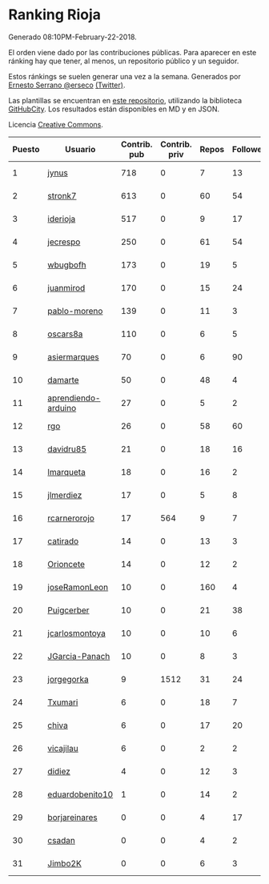 # Ranking Rioja

Generado 08:10PM-February-22-2018.

El orden viene dado por las contribuciones públicas. Para aparecer en este ránking hay que tener, al menos, un repositorio público y un seguidor.

Estos ránkings se suelen generar una vez a la semana. Generados por [Ernesto Serrano @erseco](https://github.com/erseco/) [(Twitter)](https://twitter.com/erseco).

Las plantillas se encuentran en [este repositorio](https://github.com/iblancasa/GH-Spanish-Ranking), utilizando la biblioteca [GitHubCity](https://github.com/iblancasa/GitHubCity). Los resultados están disponibles en MD y en JSON.

Licencia [Creative Commons](https://creativecommons.org/licenses/by/4.0/).

| Puesto   |  Usuario  | Contrib. pub | Contrib. priv |Repos| Followers | Desde |  Avatar  |
|----------|-----------|--------------|---------------|-----|-----------|-------|----------|
|1|[jynus](https://github.com/jynus)|718|0|7|13|2014-08-28|![jynus](https://avatars1.githubusercontent.com/u/8576860)|
|2|[stronk7](https://github.com/stronk7)|613|0|60|54|2009-12-14|![stronk7](https://avatars3.githubusercontent.com/u/167147)|
|3|[iderioja](https://github.com/iderioja)|517|0|9|17|2013-07-25|![iderioja](https://avatars3.githubusercontent.com/u/5090808)|
|4|[jecrespo](https://github.com/jecrespo)|250|0|61|54|2012-03-15|![jecrespo](https://avatars2.githubusercontent.com/u/1539718)|
|5|[wbugbofh](https://github.com/wbugbofh)|173|0|19|5|2013-04-24|![wbugbofh](https://avatars2.githubusercontent.com/u/4250161)|
|6|[juanmirod](https://github.com/juanmirod)|170|0|15|24|2013-02-27|![juanmirod](https://avatars2.githubusercontent.com/u/3714422)|
|7|[pablo-moreno](https://github.com/pablo-moreno)|139|0|11|3|2014-07-18|![pablo-moreno](https://avatars1.githubusercontent.com/u/8203696)|
|8|[oscars8a](https://github.com/oscars8a)|110|0|6|5|2017-11-13|![oscars8a](https://avatars2.githubusercontent.com/u/33620978)|
|9|[asiermarques](https://github.com/asiermarques)|70|0|6|90|2009-11-05|![asiermarques](https://avatars0.githubusercontent.com/u/149459)|
|10|[damarte](https://github.com/damarte)|50|0|48|4|2013-04-30|![damarte](https://avatars2.githubusercontent.com/u/4304282)|
|11|[aprendiendo-arduino](https://github.com/aprendiendo-arduino)|27|0|5|2|2016-09-02|![aprendiendo-arduino](https://avatars3.githubusercontent.com/u/21957254)|
|12|[rgo](https://github.com/rgo)|26|0|58|60|2009-01-16|![rgo](https://avatars1.githubusercontent.com/u/47124)|
|13|[davidru85](https://github.com/davidru85)|21|0|18|16|2010-11-08|![davidru85](https://avatars2.githubusercontent.com/u/472324)|
|14|[lmarqueta](https://github.com/lmarqueta)|18|0|16|2|2015-09-17|![lmarqueta](https://avatars1.githubusercontent.com/u/14338278)|
|15|[jlmerdiez](https://github.com/jlmerdiez)|17|0|5|8|2014-01-24|![jlmerdiez](https://avatars2.githubusercontent.com/u/6492854)|
|16|[rcarnerorojo](https://github.com/rcarnerorojo)|17|564|9|7|2014-04-17|![rcarnerorojo](https://avatars0.githubusercontent.com/u/7326722)|
|17|[catirado](https://github.com/catirado)|14|0|13|3|2010-08-04|![catirado](https://avatars2.githubusercontent.com/u/354151)|
|18|[Orioncete](https://github.com/Orioncete)|14|0|12|2|2016-03-12|![Orioncete](https://avatars0.githubusercontent.com/u/17803185)|
|19|[joseRamonLeon](https://github.com/joseRamonLeon)|10|0|160|4|2012-04-26|![joseRamonLeon](https://avatars1.githubusercontent.com/u/1682282)|
|20|[Puigcerber](https://github.com/Puigcerber)|10|0|21|38|2011-06-22|![Puigcerber](https://avatars2.githubusercontent.com/u/866808)|
|21|[jcarlosmontoya](https://github.com/jcarlosmontoya)|10|0|10|6|2014-05-23|![jcarlosmontoya](https://avatars1.githubusercontent.com/u/7680456)|
|22|[JGarcia-Panach](https://github.com/JGarcia-Panach)|10|0|8|3|2015-07-08|![JGarcia-Panach](https://avatars0.githubusercontent.com/u/13234598)|
|23|[jorgegorka](https://github.com/jorgegorka)|9|1512|31|24|2008-05-07|![jorgegorka](https://avatars3.githubusercontent.com/u/9585)|
|24|[Txumari](https://github.com/Txumari)|6|0|18|7|2010-09-16|![Txumari](https://avatars1.githubusercontent.com/u/401963)|
|25|[chiva](https://github.com/chiva)|6|0|17|20|2010-06-15|![chiva](https://avatars1.githubusercontent.com/u/305333)|
|26|[vicajilau](https://github.com/vicajilau)|6|0|2|2|2017-12-01|![vicajilau](https://avatars0.githubusercontent.com/u/34163765)|
|27|[didiez](https://github.com/didiez)|4|0|12|3|2011-02-22|![didiez](https://avatars0.githubusercontent.com/u/632860)|
|28|[eduardobenito10](https://github.com/eduardobenito10)|1|0|14|2|2011-09-06|![eduardobenito10](https://avatars1.githubusercontent.com/u/1029956)|
|29|[borjareinares](https://github.com/borjareinares)|0|0|4|17|2011-01-26|![borjareinares](https://avatars3.githubusercontent.com/u/584645)|
|30|[csadan](https://github.com/csadan)|0|0|4|2|2014-01-21|![csadan](https://avatars0.githubusercontent.com/u/6459730)|
|31|[Jimbo2K](https://github.com/Jimbo2K)|0|0|6|3|2016-03-15|![Jimbo2K](https://avatars1.githubusercontent.com/u/17853527)|
